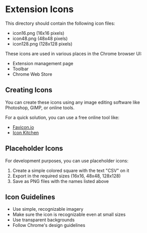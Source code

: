 # Extension Icons

This directory should contain the following icon files:

- icon16.png (16x16 pixels)
- icon48.png (48x48 pixels)
- icon128.png (128x128 pixels)

These icons are used in various places in the Chrome browser UI:

- Extension management page
- Toolbar
- Chrome Web Store

## Creating Icons

You can create these icons using any image editing software like Photoshop, GIMP, or online tools.

For a quick solution, you can use a free online tool like:

- [Favicon.io](https://favicon.io/)
- [Icon Kitchen](https://icon.kitchen/)

## Placeholder Icons

For development purposes, you can use placeholder icons:

1. Create a simple colored square with the text "CSV" on it
2. Export in the required sizes (16x16, 48x48, 128x128)
3. Save as PNG files with the names listed above

## Icon Guidelines

- Use simple, recognizable imagery
- Make sure the icon is recognizable even at small sizes
- Use transparent backgrounds
- Follow Chrome's design guidelines